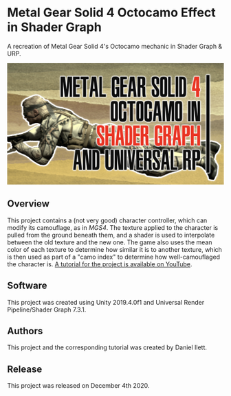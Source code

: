 # Metal Gear Solid 4 Octocamo Effect in Shader Graph
A recreation of Metal Gear Solid 4's Octocamo mechanic in Shader Graph &amp; URP.

![MGS4 Banner](banner.jpg)

## Overview

This project contains a (not very good) character controller, which can modify its camouflage, as in *MGS4*. The texture applied to the character is pulled from the ground beneath them, and a shader is used to interpolate between the old texture and the new one. The game also uses the mean color of each texture to determine how similar it is to another texture, which is then used as part of a "camo index" to determine how well-camouflaged the character is. [A tutorial for the project is available on YouTube](https://youtu.be/EwkNOyrk_aQ).

## Software

This project was created using Unity 2019.4.0f1 and Universal Render Pipeline/Shader Graph 7.3.1.

## Authors

This project and the corresponding tutorial was created by Daniel Ilett. 

## Release

This project was released on December 4th 2020.
